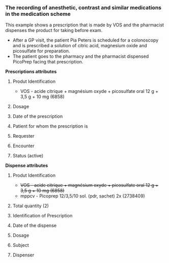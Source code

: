 ### The recording of anesthetic, contrast and similar medications in the medication scheme

This example shows a prescription that is made by VOS and the pharmacist dispenses the product for taking before exam.

* After a GP visit, the patient Pia Peters is scheduled for a colonoscopy and  is prescribed a solution of citric acid, magnesium oxide and picosulfate for preparation.
* The patient goes to the pharmacy and the pharmacist dispensed PicoPrep facing that prescription.



**Prescriptions attributes**
1. Produt Identification
    * VOS - acide citrique + magnésium oxyde + picosulfate oral 12 g + 3,5 g + 10 mg (6858)

2. Dosage

3. Date of the prescription

4. Patient for whom the prescription is

5. Requester

6. Encounter

7. Status (active)

**Dispense attributes**
1. Produt Identification
    * ~~VOS - acide citrique + magnésium oxyde + picosulfate oral 12 g + 3,5 g + 10 mg (6858)~~
    * mppcv - Picoprep 12/3,5/10 sol. (pdr, sachet) 2x (2738409)
  
2. Total quantity (2)

3. Identification of Prescription 

4. Date of the dispense

5. Dosage
   
6. Subject

7. Dispenser 
